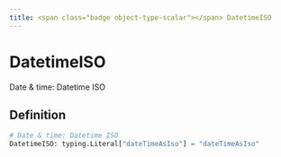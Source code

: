```yaml
---
title: <span class="badge object-type-scalar"></span> DatetimeISO
---
```

# <span class="badge object-type-scalar"></span> DatetimeISO

Date & time: Datetime ISO

## Definition

```python
# Date & time: Datetime ISO
DatetimeISO: typing.Literal["dateTimeAsIso"] = "dateTimeAsIso"
```
